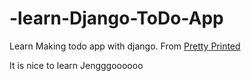 # -learn-Django-ToDo-App

Learn Making todo app with django. From [Pretty Printed](https://www.youtube.com/watch?v=phHM6glUURw&amp;t=1788s)

It is nice to learn Jengggoooooo
